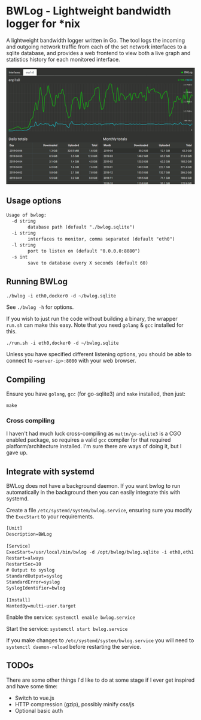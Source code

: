 # BWLog - Lightweight bandwidth logger for *nix

A lightweight bandwidth logger written in Go. The tool logs the incoming and outgoing network traffic from each
of the set network interfaces to a sqlite database, and provides a web frontend to view both a live graph and
statistics history for each monitored interface.

![BWLog Screenshot](screenshot.png "BWLog Screenshot")


## Usage options

```
Usage of bwlog:
  -d string
        database path (default "./bwlog.sqlite")
  -i string
        interfaces to monitor, comma separated (default "eth0")
  -l string
        port to listen on (default "0.0.0.0:8080")
  -s int
        save to database every X seconds (default 60)
```


## Running BWLog

```shell
./bwlog -i eth0,docker0 -d ~/bwlog.sqlite
```

See `./bwlog -h` for options.

If you wish to just run the code without building a binary, the wrapper `run.sh` can make this easy.
Note that you need `golang` & `gcc` installed for this.


```shell
./run.sh -i eth0,docker0 -d ~/bwlog.sqlite
```

Unless you have specified different listening options, you should be able to connect to `<server-ip>:8080`
with your web browser.


## Compiling

Ensure you have `golang`, `gcc` (for go-sqlite3) and `make` installed, then just:

```shell
make
```


### Cross compiling

I haven't had much luck cross-compiling as `mattn/go-sqlite3` is a CGO enabled package, so requires a valid `gcc`
compiler for that required platform/architecture installed. I'm sure there are ways of doing it, but I gave up.


## Integrate with systemd

BWLog does not have a background daemon. If you want bwlog to run automatically in the background then you can
easily integrate this with systemd.

Create a file `/etc/systemd/system/bwlog.service`, ensuring sure you modify the  `ExecStart` to your requirements.

```
[Unit]
Description=BWLog

[Service]
ExecStart=/usr/local/bin/bwlog -d /opt/bwlog/bwlog.sqlite -i eth0,eth1
Restart=always
RestartSec=10
# Output to syslog
StandardOutput=syslog
StandardError=syslog
SyslogIdentifier=bwlog

[Install]
WantedBy=multi-user.target
```

Enable the service: `systemctl enable bwlog.service`

Start the service: `systemctl start bwlog.service`

If you make changes to `/etc/systemd/system/bwlog.service` you will need to `systemctl daemon-reload`
before restarting the service.


## TODOs

There are some other things I'd like to do at some stage if I ever get inspired and have some time:

- Switch to vue.js
- HTTP compression (gzip), possibly minify css/js
- Optional basic auth
